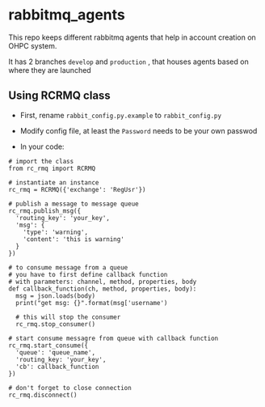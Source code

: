 # rabbitmq_agents

This repo keeps different rabbitmq agents that help in account creation on OHPC system.

It has 2 branches ```develop``` and ```production``` , that houses agents based on where they are launched

## Using RCRMQ class

- First, rename `rabbit_config.py.example` to `rabbit_config.py`

- Modify config file, at least the `Password` needs to be your own passwod

- In your code:

```
# import the class
from rc_rmq import RCRMQ

# instantiate an instance
rc_rmq = RCRMQ({'exchange': 'RegUsr'})

# publish a message to message queue
rc_rmq.publish_msg({
  'routing_key': 'your_key',
  'msg': {
    'type': 'warning',
    'content': 'this is warning'
  }
})

# to consume message from a queue
# you have to first define callback function
# with parameters: channel, method, properties, body
def callback_function(ch, method, properties, body):
  msg = json.loads(body)
  print("get msg: {}".format(msg['username')

  # this will stop the consumer
  rc_rmq.stop_consumer()

# start consume messagre from queue with callback function
rc_rmq.start_consume({
  'queue': 'queue_name',
  'routing_key: 'your_key',
  'cb': callback_function
})

# don't forget to close connection
rc_rmq.disconnect()
```
